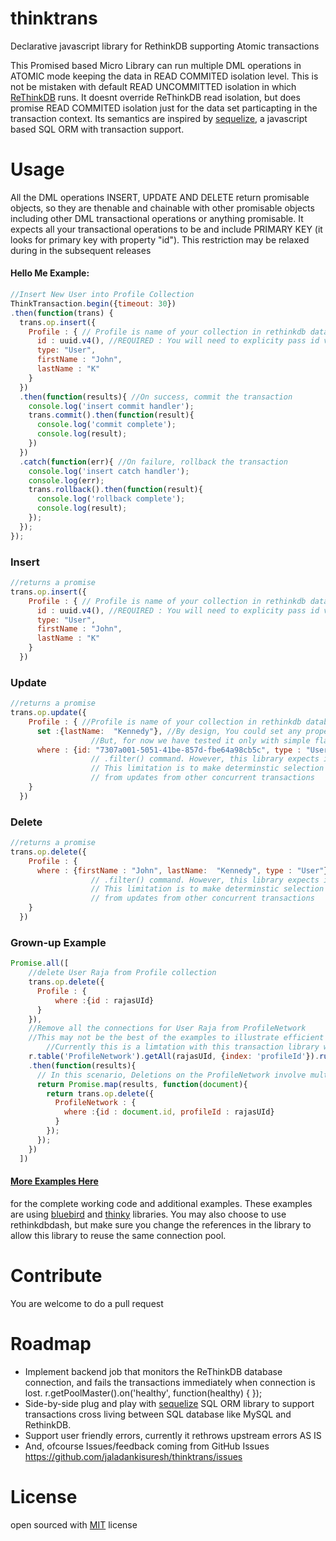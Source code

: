 # thinktrans
Declarative javascript library for RethinkDB supporting Atomic transactions

This Promised based Micro Library can run multiple DML operations in ATOMIC mode keeping the data in READ COMMITED isolation level. This is not be mistaken with default READ UNCOMMITTED isolation in which [ReThinkDB](https://www.rethinkdb.com/faq/) runs. It doesnt override ReThinkDB read isolation, but does promise READ COMMITED isolation just for the data set particapting in the transaction context. Its semantics are inspired by [sequelize](https://github.com/sequelize/sequelize), a javascript based SQL ORM with transaction support. 

# Usage

All the DML operations INSERT, UPDATE AND DELETE return promisable objects, so they are thenable and chainable with other promisable objects including other DML transactional operations or anything promisable. It expects all your transactional operations to be and include PRIMARY KEY (it looks for primary key with property "id"). This restriction may be relaxed during in the subsequent releases

#### Hello Me Example:

```javascript
//Insert New User into Profile Collection
ThinkTransaction.begin({timeout: 30})
.then(function(trans) {
  trans.op.insert({
    Profile : { // Profile is name of your collection in rethinkdb database
      id : uuid.v4(), //REQUIRED : You will need to explicity pass id value along with other attributes of the document
      type: "User",
      firstName : "John",
      lastName : "K"
    }
  })
  .then(function(results){ //On success, commit the transaction
    console.log('insert commit handler');
    trans.commit().then(function(result){
      console.log('commit complete');
      console.log(result);
    })
  })
  .catch(function(err){ //On failure, rollback the transaction
    console.log('insert catch handler');
    console.log(err);
    trans.rollback().then(function(result){
      console.log('rollback complete');
      console.log(result);
    });
  });
});
```

### Insert

```javascript
//returns a promise
trans.op.insert({
    Profile : { // Profile is name of your collection in rethinkdb database
      id : uuid.v4(), //REQUIRED : You will need to explicity pass id value along with other attributes of the document
      type: "User",
      firstName : "John",
      lastName : "K"
    }
  })
```  

### Update

```javascript
//returns a promise
trans.op.update({
    Profile : { //Profile is name of your collection in rethinkdb database
      set :{lastName:  "Kennedy"}, //By design, You could set any property of the document, including properties with deep structures.
                  //But, for now we have tested it only with simple flat properties
      where : {id: "7307a001-5051-41be-857d-fbe64a98cb5c", type : "User"} //This could be any js object you may pass to rethinkdb
                  // .filter() command. However, this library expects id (primary key on Profile collection) to be part of the filter.
                  // This limitation is to make determinstic selection on what you are trying to update, as other properties are bound to change
                  // from updates from other concurrent transactions
    }
  })
```  

### Delete


```javascript
//returns a promise
trans.op.delete({
    Profile : {
      where : {firstName : "John", lastName:  "Kennedy", type : "User"} //This could be any js object you may pass to rethinkdb
                  // .filter() command. However, this library expects id (primary key on Profile collection) to be part of the filter.
                  // This limitation is to make determinstic selection on what you are trying to delete, as other properties are bound to change
                  // from updates from other concurrent transactions
    }
  })
```  

### Grown-up Example

```javascript
Promise.all([
    //delete User Raja from Profile collection
    trans.op.delete({
      Profile : {
          where :{id : rajasUId}
      }
    }),
    //Remove all the connections for User Raja from ProfileNetwork
    //This may not be the best of the examples to illustrate efficient DB operation, as we are deleting documents by id (primary key) in a loop.
        //Currently this is a limtation with this transaction library with all DML operations expecting primary key.
    r.table('ProfileNetwork').getAll(rajasUId, {index: 'profileId'}).run()
    .then(function(results){
      // In this scenario, Deletions on the ProfileNetwork involve multiple delete commands, but the commands execute in parallel
      return Promise.map(results, function(document){
        return trans.op.delete({
          ProfileNetwork : {
            where :{id : document.id, profileId : rajasUId}
          }
        });
      });
    })
  ])
```  
#### [More Examples Here](./examples)
for the complete working code and additional examples. These examples are using [bluebird](https://github.com/petkaantonov/bluebird) and [thinky](https://github.com/neumino/thinky) libraries. You may also choose to use rethinkdbdash, but make sure you change the references in the library to allow this library to reuse the same connection pool. 

# Contribute
You are welcome to do a pull request

# Roadmap
* Implement backend job that monitors the ReThinkDB database connection, and fails the transactions immediately when connection is lost.
  r.getPoolMaster().on('healthy', function(healthy) {
  });
* Side-by-side plug and play with [sequelize](https://github.com/sequelize/sequelize) SQL ORM library to support transactions cross living between SQL database like MySQL and RethinkDB.
* Support user friendly errors, currently it rethrows upstream errors AS IS
* And, ofcourse Issues/feedback coming from GitHub Issues 
https://github.com/jaladankisuresh/thinktrans/issues

# License
open sourced with [MIT](./License.md) license

